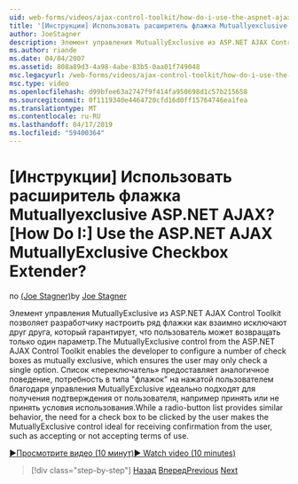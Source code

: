 ```yaml
---
uid: web-forms/videos/ajax-control-toolkit/how-do-i-use-the-aspnet-ajax-mutuallyexclusive-checkbox-extender
title: '[Инструкции] Использовать расширитель флажка Mutuallyexclusive ASP.NET AJAX? | Документы Майкрософт'
author: JoeStagner
description: Элемент управления MutuallyExclusive из ASP.NET AJAX Control Toolkit позволяет разработчику настроить ряд флажки взаимно исключающих какие e...
ms.author: riande
ms.date: 04/04/2007
ms.assetid: 808a89d3-4a98-4abe-83b5-0aa01f749048
msc.legacyurl: /web-forms/videos/ajax-control-toolkit/how-do-i-use-the-aspnet-ajax-mutuallyexclusive-checkbox-extender
msc.type: video
ms.openlocfilehash: d99bfee63a2747f9f414fa950698d1c57b215658
ms.sourcegitcommit: 0f1119340e4464720cfd16d0ff15764746ea1fea
ms.translationtype: MT
ms.contentlocale: ru-RU
ms.lasthandoff: 04/17/2019
ms.locfileid: "59400364"
---
```

# <a name="how-do-i-use-the-aspnet-ajax-mutuallyexclusive-checkbox-extender"></a><span data-ttu-id="84a91-104">[Инструкции] Использовать расширитель флажка Mutuallyexclusive ASP.NET AJAX?</span><span class="sxs-lookup"><span data-stu-id="84a91-104">[How Do I:] Use the ASP.NET AJAX MutuallyExclusive Checkbox Extender?</span></span>

<span data-ttu-id="84a91-105">по [(Joe Stagner)](https://github.com/JoeStagner)</span><span class="sxs-lookup"><span data-stu-id="84a91-105">by [Joe Stagner](https://github.com/JoeStagner)</span></span>

<span data-ttu-id="84a91-106">Элемент управления MutuallyExclusive из ASP.NET AJAX Control Toolkit позволяет разработчику настроить ряд флажки как взаимно исключают друг друга, который гарантирует, что пользователь может возвращать только один параметр.</span><span class="sxs-lookup"><span data-stu-id="84a91-106">The MutuallyExclusive control from the ASP.NET AJAX Control Toolkit enables the developer to configure a number of check boxes as mutually exclusive, which ensures the user may only check a single option.</span></span> <span data-ttu-id="84a91-107">Список «переключатель» предоставляет аналогичное поведение, потребность в типа "флажок" на нажатой пользователем благодаря управления MutuallyExclusive идеально подходят для получения подтверждения от пользователя, например принять или не принять условия использования.</span><span class="sxs-lookup"><span data-stu-id="84a91-107">While a radio-button list provides similar behavior, the need for a check box to be clicked by the user makes the MutuallyExclusive control ideal for receiving confirmation from the user, such as accepting or not accepting terms of use.</span></span>

[<span data-ttu-id="84a91-108">&#9654;Просмотрите видео (10 минут)</span><span class="sxs-lookup"><span data-stu-id="84a91-108">&#9654; Watch video (10 minutes)</span></span>](https://channel9.msdn.com/Blogs/ASP-NET-Site-Videos/how-do-i-use-the-aspnet-ajax-mutuallyexclusive-checkbox-extender)

> [!div class="step-by-step"]
> <span data-ttu-id="84a91-109">[Назад](how-do-i-use-the-aspnet-ajax-maskededit-controls.md)
> [Вперед](how-do-i-use-the-aspnet-ajax-nobot-control.md)</span><span class="sxs-lookup"><span data-stu-id="84a91-109">[Previous](how-do-i-use-the-aspnet-ajax-maskededit-controls.md)
[Next](how-do-i-use-the-aspnet-ajax-nobot-control.md)</span></span>
